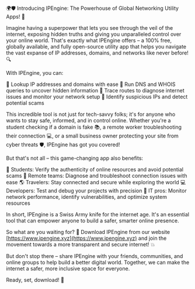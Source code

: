 🌍🛡️ Introducing IPEngine: The Powerhouse of Global Networking Utility Apps! 🚀

Imagine having a superpower that lets you see through the veil of the internet, exposing hidden truths and giving you unparalleled control over your online world. That's exactly what IPEngine offers – a 100% free, globally available, and fully open-source utility app that helps you navigate the vast expanse of IP addresses, domains, and networks like never before! 🔍

With IPEngine, you can:

🔹 Lookup IP addresses and domains with ease
🔹 Run DNS and WHOIS queries to uncover hidden information
🔹 Trace routes to diagnose internet issues and monitor your network setup
🔹 Identify suspicious IPs and detect potential scams

This incredible tool is not just for tech-savvy folks; it's for anyone who wants to stay safe, informed, and in control online. Whether you're a student checking if a domain is fake 📚, a remote worker troubleshooting their connection 💻, or a small business owner protecting your site from cyber threats 🛡️, IPEngine has got you covered!

But that's not all – this game-changing app also benefits:

🏫 Students: Verify the authenticity of online resources and avoid potential scams
💼 Remote teams: Diagnose and troubleshoot connection issues with ease
🌎 Travelers: Stay connected and secure while exploring the world
💻 Developers: Test and debug your projects with precision
🔧 IT pros: Monitor network performance, identify vulnerabilities, and optimize system resources

In short, IPEngine is a Swiss Army knife for the internet age. It's an essential tool that can empower anyone to build a safer, smarter online presence.

So what are you waiting for? 🤔 Download IPEngine from our website [https://www.ipengine.xyz](https://www.ipengine.xyz) and join the movement towards a more transparent and secure internet! 💥

But don't stop there – share IPEngine with your friends, communities, and online groups to help build a better digital world. Together, we can make the internet a safer, more inclusive space for everyone.

Ready, set, download! 🚀